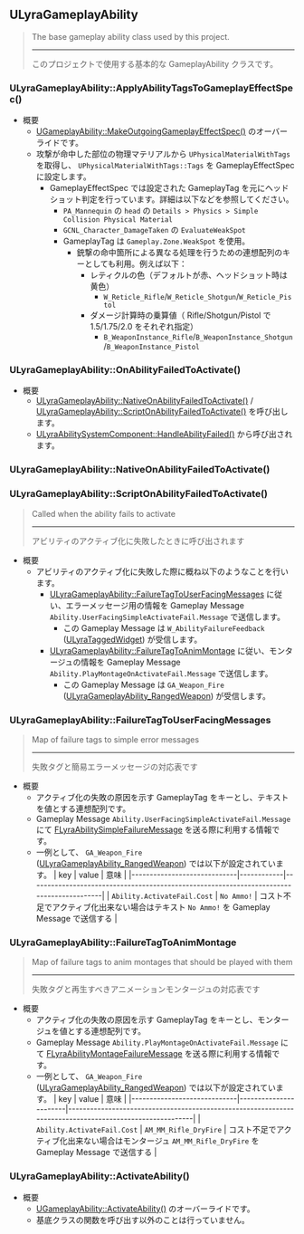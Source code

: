 ## ULyraGameplayAbility

> The base gameplay ability class used by this project.  
> 
> ----
> このプロジェクトで使用する基本的な GameplayAbility クラスです。 

### ULyraGameplayAbility::ApplyAbilityTagsToGameplayEffectSpec()

* 概要
	* [UGameplayAbility::MakeOutgoingGameplayEffectSpec()] のオーバーライドです。
	* 攻撃が命中した部位の物理マテリアルから `UPhysicalMaterialWithTags` を取得し、 `UPhysicalMaterialWithTags::Tags` を GameplayEffectSpec に設定します。
		* GameplayEffectSpec では設定された GameplayTag を元にヘッドショット判定を行っています。詳細は以下などを参照してください。
			* `PA_Mannequin` の `head` の `Details > Physics > Simple Collision Physical Material` 
			* `GCNL_Character_DamageTaken` の `EvaluateWeakSpot`
			* GameplayTag は `Gameplay.Zone.WeakSpot` を使用。
				* 銃撃の命中箇所による異なる処理を行うための連想配列のキーとしても利用。例えば以下：
					* レティクルの色（デフォルトが赤、ヘッドショット時は黄色）
						* `W_Reticle_Rifle`/`W_Reticle_Shotgun`/`W_Reticle_Pistol`
					* ダメージ計算時の乗算値（ Rifle/Shotgun/Pistol で 1.5/1.75/2.0 をそれぞれ指定）
						* `B_WeaponInstance_Rifle`/`B_WeaponInstance_Shotgun`/`B_WeaponInstance_Pistol`


### ULyraGameplayAbility::OnAbilityFailedToActivate()

* 概要
	* [ULyraGameplayAbility::NativeOnAbilityFailedToActivate()] / [ULyraGameplayAbility::ScriptOnAbilityFailedToActivate()] を呼び出します。
	* [ULyraAbilitySystemComponent::HandleAbilityFailed()] から呼び出されます。

### ULyraGameplayAbility::NativeOnAbilityFailedToActivate()
### ULyraGameplayAbility::ScriptOnAbilityFailedToActivate()

> Called when the ability fails to activate  
> 
> ----
> アビリティのアクティブ化に失敗したときに呼び出されます  

* 概要
	* アビリティのアクティブ化に失敗した際に概ね以下のようなことを行います。
		* [ULyraGameplayAbility::FailureTagToUserFacingMessages] に従い、エラーメッセージ用の情報を Gameplay Message `Ability.UserFacingSimpleActivateFail.Message` で送信します。
			* この Gameplay Message は `W_AbilityFailureFeedback` ([ULyraTaggedWidget]) が受信します。
		* [ULyraGameplayAbility::FailureTagToAnimMontage] に従い、モンタージュの情報を Gameplay Message `Ability.PlayMontageOnActivateFail.Message` で送信します。
			* この Gameplay Message は `GA_Weapon_Fire` ([ULyraGameplayAbility_RangedWeapon]) が受信します。

### ULyraGameplayAbility::FailureTagToUserFacingMessages

> Map of failure tags to simple error messages  
> 
> ----
> 失敗タグと簡易エラーメッセージの対応表です  

* 概要
	* アクティブ化の失敗の原因を示す GameplayTag をキーとし、テキストを値とする連想配列です。
	* Gameplay Message `Ability.UserFacingSimpleActivateFail.Message` にて [FLyraAbilitySimpleFailureMessage] を送る際に利用する情報です。
	* 一例として、 `GA_Weapon_Fire` ([ULyraGameplayAbility_RangedWeapon]) では以下が設定されています。
		| key                         | value      | 意味                                                                                     |
		|-----------------------------|------------|------------------------------------------------------------------------------------------|
		| `Ability.ActivateFail.Cost` | `No Ammo!` | コスト不足でアクティブ化出来ない場合はテキスト `No Ammo!` を Gameplay Message で送信する |

### ULyraGameplayAbility::FailureTagToAnimMontage

> Map of failure tags to anim montages that should be played with them  
> 
> ----
> 失敗タグと再生すべきアニメーションモンタージュの対応表です  

* 概要
	* アクティブ化の失敗の原因を示す GameplayTag をキーとし、モンタージュを値とする連想配列です。
	* Gameplay Message `Ability.PlayMontageOnActivateFail.Message` にて [FLyraAbilityMontageFailureMessage] を送る際に利用する情報です。
	* 一例として、 `GA_Weapon_Fire` ([ULyraGameplayAbility_RangedWeapon]) では以下が設定されています。
		| key                         | value                 | 意味                                                                                                    |
		|-----------------------------|-----------------------|---------------------------------------------------------------------------------------------------------|
		| `Ability.ActivateFail.Cost` | `AM_MM_Rifle_DryFire` | コスト不足でアクティブ化出来ない場合はモンタージュ `AM_MM_Rifle_DryFire` を Gameplay Message で送信する |

### ULyraGameplayAbility::ActivateAbility()

* 概要
	* [UGameplayAbility::ActivateAbility()] のオーバーライドです。
	* 基底クラスの関数を呼び出す以外のことは行っていません。



<!--- ページ内のリンク --->

<!--- 自前の画像へのリンク --->

<!--- generated --->
[ULyraAbilitySystemComponent::HandleAbilityFailed()]: ../../Lyra/GameplayAbility/ULyraAbilitySystemComponent.md#ulyraabilitysystemcomponenthandleabilityfailed
[ULyraGameplayAbility::NativeOnAbilityFailedToActivate()]: ../../Lyra/GameplayAbility/ULyraGameplayAbility.md#ulyragameplayabilitynativeonabilityfailedtoactivate
[ULyraGameplayAbility::ScriptOnAbilityFailedToActivate()]: ../../Lyra/GameplayAbility/ULyraGameplayAbility.md#ulyragameplayabilityscriptonabilityfailedtoactivate
[ULyraGameplayAbility::FailureTagToUserFacingMessages]: ../../Lyra/GameplayAbility/ULyraGameplayAbility.md#ulyragameplayabilityfailuretagtouserfacingmessages
[ULyraGameplayAbility::FailureTagToAnimMontage]: ../../Lyra/GameplayAbility/ULyraGameplayAbility.md#ulyragameplayabilityfailuretagtoanimmontage
[ULyraGameplayAbility_RangedWeapon]: ../../Lyra/GameplayAbility/ULyraGameplayAbility_RangedWeapon.md#ulyragameplayabilityrangedweapon
[FLyraAbilityMontageFailureMessage]: ../../Lyra/GameplayMessageProcessorStruct/FLyraAbilityMontageFailureMessage.md#flyraabilitymontagefailuremessage
[FLyraAbilitySimpleFailureMessage]: ../../Lyra/GameplayMessageProcessorStruct/FLyraAbilitySimpleFailureMessage.md#flyraabilitysimplefailuremessage
[ULyraTaggedWidget]: ../../Lyra/Widget/ULyraTaggedWidget.md#ulyrataggedwidget
[UGameplayAbility::ActivateAbility()]: ../../UE/GameplayAbility/UGameplayAbility.md#ugameplayabilityactivateability
[UGameplayAbility::MakeOutgoingGameplayEffectSpec()]: ../../UE/GameplayAbility/UGameplayAbility.md#ugameplayabilitymakeoutgoinggameplayeffectspec
